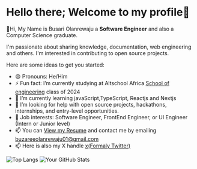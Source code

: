 # Hello there; Welcome to my profile👋
👋Hi, My Name is Busari Olanrewaju a **Software Engineer** and also a Computer Science graduate. 

I'm passionate about sharing knowledge, documentation, web engineering and others. 
I'm interested in contributing to open source projects.

Here are some ideas to get you started:

- 😄 Pronouns: He/Him
- ⚡ Fun fact:  I’m currently studying at Altschool Africa [School of engineering](https://engineering.altschoolafrica.com/) class of 2024
- 🌱 I’m currently learning javaScript,TypeScript, Reactjs and Nextjs
- 🤔 I’m looking for help with open source projects, hackathons, internships, and entry-level opportunities.
- 💼 Job interests: Software Engineer, FrontEnd Engineer, or UI Engineer (Intern or Junior level)
- 📫 You can [View my Resume](https://www.linkedin.com/in/olanrewaju-busari-34451b26b/) and contact me by emailing buzareeolanrewaju01@gmail.com 
- 📫 Here is also my X handle [x(Formaly Twitter)](https://x.com/larry_visuals)


![Top Langs](https://github-readme-stats.vercel.app/api/top-langs/?username=Horlanrewajucode&layout=compact)  ![Your GitHub Stats](https://github-readme-stats.vercel.app/api?username=Horlanrewajucode&show_icons=true&theme=dark)




